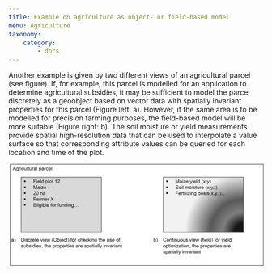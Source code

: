 ```yaml
---
title: Example on agriculture as object- or field-based model
menu: Agriculture 
taxonomy:
    category:
        - docs
---
```

Another example is given by two different views of an agricultural parcel (see figure). If, for example, this parcel is modelled for an application to determine agricultural subsidies, it may be sufficient to model the parcel discretely as a geoobject based on vector data with spatially invariant properties for this parcel (Figure left: a). However, if the same area is to be modelled for precision farming purposes, the field-based model will be more suitable (Figure right: b). The soil moisture or yield measurements provide spatial high-resolution data that can be used to interpolate a value surface so that corresponding attribute values can be queried for each location and time of the plot.

![agricultural parcel](gis15-en.jpg?classes=caption "Different views for modeling a geoobject agricultural parcel.")
